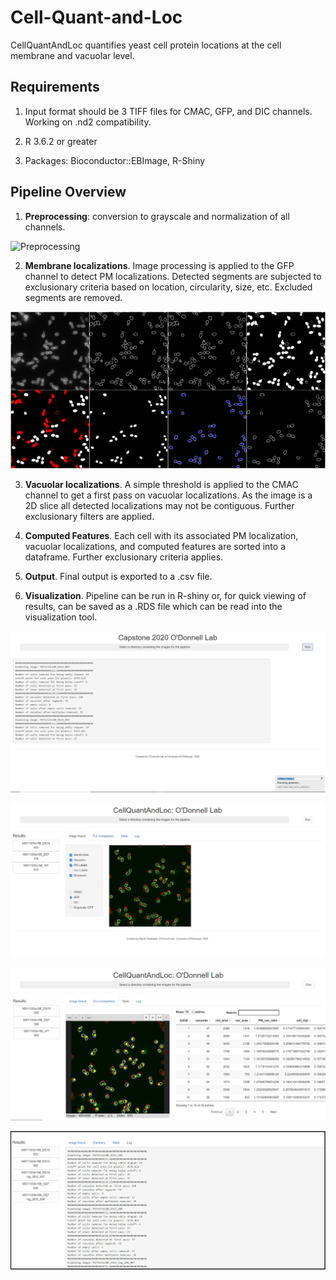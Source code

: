 # Cell-Quant-and-Loc
CellQuantAndLoc quantifies yeast cell protein locations at the cell membrane and vacuolar level.  

## Requirements
1.  Input format should be 3 TIFF files for CMAC, GFP, and DIC channels. Working on .nd2 compatibility.

2.  R 3.6.2 or greater

3.  Packages: Bioconductor::EBImage, R-Shiny

## Pipeline Overview

1.  **Preprocessing**:  conversion to grayscale and normalization of all channels.

![Preprocessing](/images/1-Orig-Grayscale-Normalized.png)


2.  **Membrane localizations**.  Image processing is applied to the GFP channel to detect PM localizations.  Detected segments are subjected to exclusionary criteria based on location, circularity, size, etc.  Excluded segments are removed.


![PM localizations](/images/2-Membranes-Removed-Inner-Membrane.png)


3.  **Vacuolar localizations**.  A simple threshold is applied to the CMAC channel to get a first pass on vacuolar localizations.  As the image is a 2D slice all detected localizations may not be contiguous.  Further exclusionary filters are applied.

4.  **Computed Features**. Each cell with its associated PM localization, vacuolar localizations, and computed features are sorted into a dataframe.  Further exclusionary criteria applies.

5.  **Output**.  Final output is exported to a .csv file.

6.  **Visualization**.  Pipeline can be run in R-shiny or, for quick viewing of results, can be saved as a .RDS file which can be read into the visualization tool.


![Output Running](/images/output-running.png)

![Summarized Result](/images/output1.png)

![Table](/images/table.png)

![Output log](/images/output-log.png)


